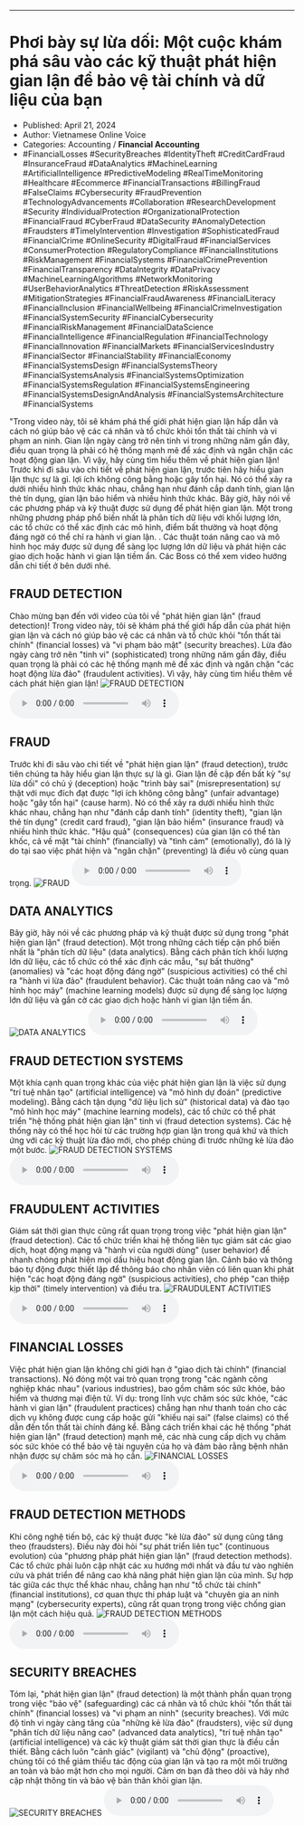 
---

# Phơi bày sự lừa dối: Một cuộc khám phá sâu vào các kỹ thuật phát hiện gian lận để bảo vệ tài chính và dữ liệu của bạn

- Published: April 21, 2024
- Author: Vietnamese Online Voice
- Categories: Accounting / **Financial Accounting**
- #FinancialLosses #SecurityBreaches #IdentityTheft #CreditCardFraud #InsuranceFraud #DataAnalytics #MachineLearning #ArtificialIntelligence #PredictiveModeling #RealTimeMonitoring #Healthcare #Ecommerce #FinancialTransactions #BillingFraud #FalseClaims #Cybersecurity #FraudPrevention #TechnologyAdvancements #Collaboration #ResearchDevelopment #Security #IndividualProtection #OrganizationalProtection #FinancialFraud #CyberFraud #DataSecurity #AnomalyDetection #Fraudsters #TimelyIntervention #Investigation #SophisticatedFraud #FinancialCrime #OnlineSecurity #DigitalFraud #FinancialServices #ConsumerProtection #RegulatoryCompliance #FinancialInstitutions #RiskManagement #FinancialSystems #FinancialCrimePrevention #FinancialTransparency #DataIntegrity #DataPrivacy #MachineLearningAlgorithms #NetworkMonitoring #UserBehaviorAnalytics #ThreatDetection #RiskAssessment #MitigationStrategies #FinancialFraudAwareness #FinancialLiteracy #FinancialInclusion #FinancialWellbeing #FinancialCrimeInvestigation #FinancialSystemSecurity #FinancialCybersecurity #FinancialRiskManagement #FinancialDataScience #FinancialIntelligence #FinancialRegulation #FinancialTechnology #FinancialInnovation #FinancialMarkets #FinancialServicesIndustry #FinancialSector #FinancialStability #FinancialEconomy #FinancialSystemsDesign #FinancialSystemsTheory #FinancialSystemsAnalysis #FinancialSystemsOptimization #FinancialSystemsRegulation #FinancialSystemsEngineering #FinancialSystemsDesignAndAnalysis #FinancialSystemsArchitecture #FinancialSystems

"Trong video này, tôi sẽ khám phá thế giới phát hiện gian lận hấp dẫn và cách nó giúp bảo vệ các cá nhân và tổ chức khỏi tổn thất tài chính và vi phạm an ninh. Gian lận ngày càng trở nên tinh vi trong những năm gần đây, điều quan trọng là phải có hệ thống mạnh mẽ để xác định và ngăn chặn các hoạt động gian lận. Vì vậy, hãy cùng tìm hiểu thêm về phát hiện gian lận! Trước khi đi sâu vào chi tiết về phát hiện gian lận, trước tiên hãy hiểu gian lận thực sự là gì. lợi ích không công bằng hoặc gây tổn hại. Nó có thể xảy ra dưới nhiều hình thức khác nhau, chẳng hạn như đánh cắp danh tính, gian lận thẻ tín dụng, gian lận bảo hiểm và nhiều hình thức khác. Bây giờ, hãy nói về các phương pháp và kỹ thuật được sử dụng để phát hiện gian lận. Một trong những phương pháp phổ biến nhất là phân tích dữ liệu với khối lượng lớn, các tổ chức có thể xác định các mô hình, điểm bất thường và hoạt động đáng ngờ có thể chỉ ra hành vi gian lận. . Các thuật toán nâng cao và mô hình học máy được sử dụng để sàng lọc lượng lớn dữ liệu và phát hiện các giao dịch hoặc hành vi gian lận tiềm ẩn. Các Boss có thể xem video hướng dẫn chi tiết ở bên dưới nhé.


## FRAUD DETECTION

Chào mừng bạn đến với video của tôi về "phát hiện gian lận" (fraud detection)! Trong video này, tôi sẽ khám phá thế giới hấp dẫn của phát hiện gian lận và cách nó giúp bảo vệ các cá nhân và tổ chức khỏi "tổn thất tài chính" (financial losses) và "vi phạm bảo mật" (security breaches). Lừa đảo ngày càng trở nên "tinh vi" (sophisticated) trong những năm gần đây, điều quan trọng là phải có các hệ thống mạnh mẽ để xác định và ngăn chặn "các hoạt động lừa đảo" (fraudulent activities). Vì vậy, hãy cùng tìm hiểu thêm về cách phát hiện gian lận!
![FRAUD DETECTION](https://http-archiver-apis-production-80.schnworks.com/storage/images/transitions/2024-04-21/transition--55683913036-Montserrat-Regular-673AB7.jpg)
<audio controls>
    <source src="https://http-archiver-apis-production-80.schnworks.com/storage/audio/file-3806864867.mp3" type="audio/mpeg">
</audio>



## FRAUD

Trước khi đi sâu vào chi tiết về "phát hiện gian lận" (fraud detection), trước tiên chúng ta hãy hiểu gian lận thực sự là gì. Gian lận đề cập đến bất kỳ "sự lừa dối" có chủ ý (deception) hoặc "trình bày sai" (misrepresentation) sự thật với mục đích đạt được "lợi ích không công bằng" (unfair advantage) hoặc "gây tổn hại" (cause harm). Nó có thể xảy ra dưới nhiều hình thức khác nhau, chẳng hạn như "đánh cắp danh tính" (identity theft), "gian lận thẻ tín dụng" (credit card fraud), "gian lận bảo hiểm" (insurance fraud) và nhiều hình thức khác. "Hậu quả" (consequences) của gian lận có thể tàn khốc, cả về mặt "tài chính" (financially) và "tình cảm" (emotionally), đó là lý do tại sao việc phát hiện và "ngăn chặn" (preventing) là điều vô cùng quan trọng.
![FRAUD](https://http-archiver-apis-production-80.schnworks.com/storage/images/transitions/2024-04-21/transition--10035912563-Montserrat-Thin-7B1FA2.jpg)
<audio controls>
    <source src="https://http-archiver-apis-production-80.schnworks.com/storage/audio/file-38914019872.mp3" type="audio/mpeg">
</audio>



## DATA ANALYTICS

Bây giờ, hãy nói về các phương pháp và kỹ thuật được sử dụng trong "phát hiện gian lận" (fraud detection). Một trong những cách tiếp cận phổ biến nhất là "phân tích dữ liệu" (data analytics). Bằng cách phân tích khối lượng lớn dữ liệu, các tổ chức có thể xác định các mẫu, "sự bất thường" (anomalies) và "các hoạt động đáng ngờ" (suspicious activities) có thể chỉ ra "hành vi lừa đảo" (fraudulent behavior). Các thuật toán nâng cao và "mô hình học máy" (machine learning models) được sử dụng để sàng lọc lượng lớn dữ liệu và gắn cờ các giao dịch hoặc hành vi gian lận tiềm ẩn.
![DATA ANALYTICS](https://http-archiver-apis-production-80.schnworks.com/storage/images/transitions/2024-04-21/transition-17788218973-Montserrat-Thin-9C27B0.jpg)
<audio controls>
    <source src="https://http-archiver-apis-production-80.schnworks.com/storage/audio/file-15353999299.mp3" type="audio/mpeg">
</audio>



## FRAUD DETECTION SYSTEMS

Một khía cạnh quan trọng khác của việc phát hiện gian lận là việc sử dụng "trí tuệ nhân tạo" (artificial intelligence) và "mô hình dự đoán" (predictive modeling). Bằng cách tận dụng "dữ liệu lịch sử" (historical data) và đào tạo "mô hình học máy" (machine learning models), các tổ chức có thể phát triển "hệ thống phát hiện gian lận" tinh vi (fraud detection systems). Các hệ thống này có thể học hỏi từ các trường hợp gian lận trong quá khứ và thích ứng với các kỹ thuật lừa đảo mới, cho phép chúng đi trước những kẻ lừa đảo một bước.
![FRAUD DETECTION SYSTEMS](https://http-archiver-apis-production-80.schnworks.com/storage/images/transitions/2024-04-21/transition--81933582704-Montserrat-Regular-004895.jpg)
<audio controls>
    <source src="https://http-archiver-apis-production-80.schnworks.com/storage/audio/file-8344886789.mp3" type="audio/mpeg">
</audio>



## FRAUDULENT ACTIVITIES

Giám sát thời gian thực cũng rất quan trọng trong việc "phát hiện gian lận" (fraud detection). Các tổ chức triển khai hệ thống liên tục giám sát các giao dịch, hoạt động mạng và "hành vi của người dùng" (user behavior) để nhanh chóng phát hiện mọi dấu hiệu hoạt động gian lận. Cảnh báo và thông báo tự động được thiết lập để thông báo cho nhân viên có liên quan khi phát hiện "các hoạt động đáng ngờ" (suspicious activities), cho phép "can thiệp kịp thời" (timely intervention) và điều tra.
![FRAUDULENT ACTIVITIES](https://http-archiver-apis-production-80.schnworks.com/storage/images/transitions/2024-04-21/transition-27107340487-Montserrat-Thin-4A148C.jpg)
<audio controls>
    <source src="https://http-archiver-apis-production-80.schnworks.com/storage/audio/file-6166915409.mp3" type="audio/mpeg">
</audio>



## FINANCIAL LOSSES

Việc phát hiện gian lận không chỉ giới hạn ở "giao dịch tài chính" (financial transactions). Nó đóng một vai trò quan trọng trong "các ngành công nghiệp khác nhau" (various industries), bao gồm chăm sóc sức khỏe, bảo hiểm và thương mại điện tử. Ví dụ: trong lĩnh vực chăm sóc sức khỏe, "các hành vi gian lận" (fraudulent practices) chẳng hạn như thanh toán cho các dịch vụ không được cung cấp hoặc gửi "khiếu nại sai" (false claims) có thể dẫn đến tổn thất tài chính đáng kể. Bằng cách triển khai các hệ thống "phát hiện gian lận" (fraud detection) mạnh mẽ, các nhà cung cấp dịch vụ chăm sóc sức khỏe có thể bảo vệ tài nguyên của họ và đảm bảo rằng bệnh nhân nhận được sự chăm sóc mà họ cần.
![FINANCIAL LOSSES](https://http-archiver-apis-production-80.schnworks.com/storage/images/transitions/2024-04-21/transition--11535174608-Montserrat-SemiBold-9C27B0.jpg)
<audio controls>
    <source src="https://http-archiver-apis-production-80.schnworks.com/storage/audio/file-15407042742.mp3" type="audio/mpeg">
</audio>



## FRAUD DETECTION METHODS

Khi công nghệ tiến bộ, các kỹ thuật được "kẻ lừa đảo" sử dụng cũng tăng theo (fraudsters). Điều này đòi hỏi "sự phát triển liên tục" (continuous evolution) của "phương pháp phát hiện gian lận" (fraud detection methods). Các tổ chức phải luôn cập nhật các xu hướng mới nhất và đầu tư vào nghiên cứu và phát triển để nâng cao khả năng phát hiện gian lận của mình. Sự hợp tác giữa các thực thể khác nhau, chẳng hạn như "tổ chức tài chính" (financial institutions), cơ quan thực thi pháp luật và "chuyên gia an ninh mạng" (cybersecurity experts), cũng rất quan trọng trong việc chống gian lận một cách hiệu quả.
![FRAUD DETECTION METHODS](https://http-archiver-apis-production-80.schnworks.com/storage/images/transitions/2024-04-21/transition-12951960168-Montserrat-Regular-1A237E.jpg)
<audio controls>
    <source src="https://http-archiver-apis-production-80.schnworks.com/storage/audio/file-1310257473.mp3" type="audio/mpeg">
</audio>



## SECURITY BREACHES

Tóm lại, "phát hiện gian lận" (fraud detection) là một thành phần quan trọng trong việc "bảo vệ" (safeguarding) các cá nhân và tổ chức khỏi "tổn thất tài chính" (financial losses) và "vi phạm an ninh" (security breaches). Với mức độ tinh vi ngày càng tăng của "những kẻ lừa đảo" (fraudsters), việc sử dụng "phân tích dữ liệu nâng cao" (advanced data analytics), "trí tuệ nhân tạo" (artificial intelligence) và các kỹ thuật giám sát thời gian thực là điều cần thiết. Bằng cách luôn "cảnh giác" (vigilant) và "chủ động" (proactive), chúng tôi có thể giảm thiểu tác động của gian lận và tạo ra một môi trường an toàn và bảo mật hơn cho mọi người. Cảm ơn bạn đã theo dõi và hãy nhớ cập nhật thông tin và bảo vệ bản thân khỏi gian lận.
![SECURITY BREACHES](https://http-archiver-apis-production-80.schnworks.com/storage/images/transitions/2024-04-21/transition-20275845726-Montserrat-Medium-9C27B0.jpg)
<audio controls>
    <source src="https://http-archiver-apis-production-80.schnworks.com/storage/audio/file-3967834444.mp3" type="audio/mpeg">
</audio>

